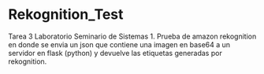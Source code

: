 # Rekognition_Test
Tarea 3 Laboratorio Seminario de Sistemas 1.
Prueba de amazon rekognition en donde se envia un json que contiene una imagen en base64 a un servidor en flask (python) y devuelve las etiquetas generadas por rekognition.
